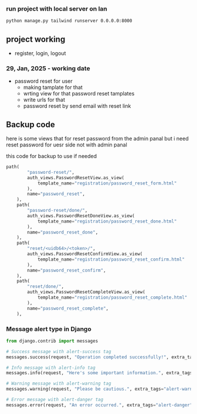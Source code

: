 ### run project with local server on lan

```bash
python manage.py tailwind runserver 0.0.0.0:8000
```

## project working

- register, login, logout

### 29, Jan, 2025 - working date

- password reset for user
  - making tamplate for that
  - wrting view for that password reset tamplates
  - write urls for that
  - password reset by send email with reset link

## Backup code

here is some views that for reset password from the admin panal
but i need reset password for uesr side not with admin panal

this code for backup to use if needed

```python
path(
        "password-reset/",
        auth_views.PasswordResetView.as_view(
            template_name="registration/password_reset_form.html"
        ),
        name="password_reset",
    ),
    path(
        "password-reset/done/",
        auth_views.PasswordResetDoneView.as_view(
            template_name="registration/password_reset_done.html"
        ),
        name="password_reset_done",
    ),
    path(
        "reset/<uidb64>/<token>/",
        auth_views.PasswordResetConfirmView.as_view(
            template_name="registration/password_reset_confirm.html"
        ),
        name="password_reset_confirm",
    ),
    path(
        "reset/done/",
        auth_views.PasswordResetCompleteView.as_view(
            template_name="registration/password_reset_complete.html"
        ),
        name="password_reset_complete",
    ),
```

### Message alert type in Django

```python
from django.contrib import messages

# Success message with alert-success tag
messages.success(request, "Operation completed successfully!", extra_tags="alert-success")

# Info message with alert-info tag
messages.info(request, "Here's some important information.", extra_tags="alert-info")

# Warning message with alert-warning tag
messages.warning(request, "Please be cautious.", extra_tags="alert-warning")

# Error message with alert-danger tag
messages.error(request, "An error occurred.", extra_tags="alert-danger")

```
